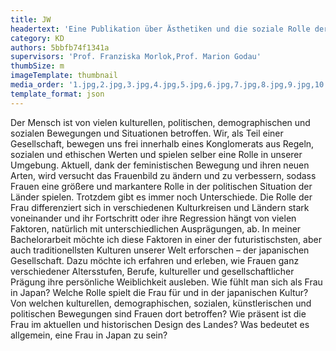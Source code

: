 ```yaml
---
title: JW
headertext: 'Eine Publikation über Ästhetiken und die soziale Rolle der Frau in Japan'
category: KD
authors: 5bbfb74f1341a
supervisors: 'Prof. Franziska Morlok,Prof. Marion Godau'
thumbSize: m
imageTemplate: thumbnail
media_order: '1.jpg,2.jpg,3.jpg,4.jpg,5.jpg,6.jpg,7.jpg,8.jpg,9.jpg,10.jpg,11.jpg,12.jpg,1.png,2.png,3.png,4.png,5.png'
template_format: json
---
```


Der Mensch ist von vielen kulturellen, politischen, demographischen und sozialen Bewegungen und Situationen betroffen. Wir, als Teil einer Gesellschaft, bewegen uns frei innerhalb eines Konglomerats aus Regeln, sozialen und ethischen Werten und spielen selber eine Rolle in unserer Umgebung. Aktuell, dank der feministischen Bewegung und ihren neuen Arten, wird versucht das Frauenbild zu ändern und zu verbessern, sodass Frauen eine größere und markantere Rolle in der politischen Situation der Länder spielen. Trotzdem gibt es immer noch Unterschiede. Die Rolle der Frau differenziert sich in verschiedenen Kulturkreisen und Ländern stark voneinander und ihr Fortschritt oder ihre Regression hängt von vielen Faktoren, natürlich mit unterschiedlichen Ausprägungen, ab. In meiner Bachelorarbeit möchte ich diese Faktoren in einer der futuristischsten, aber auch traditionellsten Kulturen unserer Welt erforschen – der japanischen Gesellschaft. Dazu möchte ich erfahren und erleben, wie Frauen ganz verschiedener Altersstufen, Berufe, kultureller und gesellschaftlicher Prägung ihre persönliche Weiblichkeit ausleben. Wie fühlt man sich als Frau in Japan? Welche Rolle spielt die Frau für und in der japanischen Kultur? Von welchen kulturellen, demographischen, sozialen, künstlerischen und politischen Bewegungen sind Frauen dort betroffen? Wie präsent ist die Frau im aktuellen und historischen Design des Landes? Was bedeutet es allgemein, eine Frau in Japan zu sein?